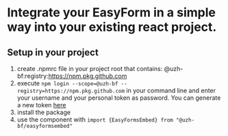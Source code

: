 # Integrate your EasyForm in a simple way into your existing react project.


## Setup in your project

1. create .npmrc file in your project root that contains: @uzh-bf:registry:https://npm.pkg.github.com
2. execute `npm login --scope=@uzh-bf --registry=https://npm.pkg.github.com` in your command line and enter your username and your personal token as password. You can generate a new token [here](https://github.com/settings/tokens)
3. install the package
4. use the component with `import {EasyFormsEmbed} from "@uzh-bf/easyformsembed"`
